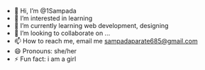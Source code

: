 - 👋 Hi, I’m @1Sampada
- 👀 I’m interested in learning
- 🌱 I’m currently learning web development, designing
- 💞️ I’m looking to collaborate on ...
- 📫 How to reach me, email me sampadaparate685@gmail.com
- 😄 Pronouns: she/her
- ⚡ Fun fact: i am a girl

<!---
1Sampada/1Sampada is a ✨ special ✨ repository because its `README.md` (this file) appears on your GitHub profile.
You can click the Preview link to take a look at your changes.
--->
